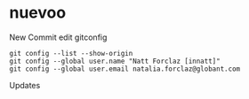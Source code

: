 # nuevoo

New Commit
edit gitconfig

```
git config --list --show-origin
git config --global user.name "Natt Forclaz [innatt]"
git config --global user.email natalia.forclaz@globant.com
```

Updates